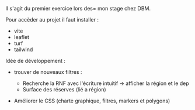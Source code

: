 Il s'agit du premier exercice lors des= mon stage chez DBM.

Pour accèder au projet il faut installer :

- vite
- leaflet
- turf
- tailwind


Idée de développement :

- trouver de nouveaux filtres : 
    - Recherche la RNF avec l'écriture intuitif -> afficher la région et le dep
    - Surface des réserves (lié a région)

- Améliorer le CSS (charte graphique, filtres, markers et polygons)
